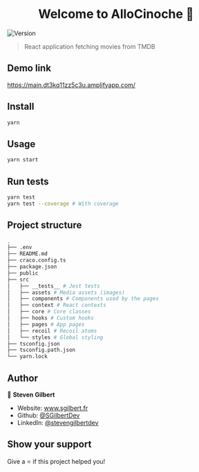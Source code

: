 <h1 align="center">Welcome to AlloCinoche 👋</h1>
<p>
  <img alt="Version" src="https://img.shields.io/badge/version-1.0-blue.svg?cacheSeconds=2592000" />
</p>

> React application fetching movies from TMDB

## Demo link

https://main.dt3kq11zz5c3u.amplifyapp.com/

## Install

```sh
yarn
```

## Usage

```sh
yarn start
```

## Run tests

```sh
yarn test
yarn test --coverage # With coverage
```

## Project structure

```bash
.
├── .env
├── README.md
├── craco.config.ts
├── package.json
├── public
├── src
│   ├── __tests__ # Jest tests
│   ├── assets # Media assets (images)
│   ├── components # Components used by the pages
│   ├── context # React contexts
│   ├── core # Core classes
│   ├── hooks # Custom hooks
│   ├── pages # App pages
│   ├── recoil # Recoil atoms
│   └── styles # Global styling
├── tsconfig.json
├── tsconfig.path.json
└── yarn.lock
```

## Author

👤 **Steven Gilbert**

* Website: www.sgilbert.fr
* Github: [@SGilbertDev](https://github.com/SGilbertDev)
* LinkedIn: [@stevengilbertdev](https://linkedin.com/in/stevengilbertdev)

## Show your support

Give a ⭐️ if this project helped you!
